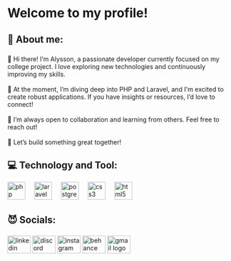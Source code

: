 <h1 align="left">Welcome to my profile!</h1>

###

<h2 align="left">🐺 About me:</h2>

###

<p align="left">👋 Hi there! I’m Alysson, a passionate developer currently focused on my college project. I love exploring new technologies and continuously improving my skills.<br><br>🔭 At the moment, I’m diving deep into PHP and Laravel, and I'm excited to create robust applications. If you have insights or resources, I’d love to connect!<br><br>🤝 I’m always open to collaboration and learning from others. Feel free to reach out!<br><br>🌱 Let’s build something great together!</p>

###

<h2 align="left">💻 Technology and Tool:</h2>

<div align="left">
  <img src="https://cdn.jsdelivr.net/gh/devicons/devicon/icons/php/php-original.svg" height="40" alt="php logo"  />
  <img width="12" />
  <img src="https://cdn.jsdelivr.net/gh/devicons/devicon/icons/laravel/laravel-original.svg" height="40" alt="laravel logo"  />
  <img width="12" />
  <img src="https://cdn.jsdelivr.net/gh/devicons/devicon/icons/postgresql/postgresql-original.svg" height="40" alt="postgresql logo"  />
  <img width="12" />
  <img src="https://cdn.jsdelivr.net/gh/devicons/devicon/icons/css3/css3-original.svg" height="40" alt="css3 logo"  />
  <img width="12" />
  <img src="https://cdn.jsdelivr.net/gh/devicons/devicon/icons/html5/html5-original.svg" height="40" alt="html5 logo"  />
</div>

###

<h2 align="left">😈 Socials:</h2>

###

<div align="left">
  <img src="https://raw.githubusercontent.com/alyssoncunhag/profile-readme-generator/master/src/assets/icons/social/linkedin/default.svg" width="52" height="40" alt="linkedin logo"  />
  <img src="https://raw.githubusercontent.com/alyssoncunhag/profile-readme-generator/master/src/assets/icons/social/discord/default.svg" width="52" height="40" alt="discord logo"  />
  <img src="https://raw.githubusercontent.com/alyssoncunhag/profile-readme-generator/master/src/assets/icons/social/instagram/default.svg" width="52" height="40" alt="instagram logo"  />
  <img src="https://raw.githubusercontent.com/alyssoncunhag/profile-readme-generator/master/src/assets/icons/social/behance/default.svg" width="52" height="40" alt="behance logo"  />
  <img src="https://raw.githubusercontent.com/alyssoncunhag/profile-readme-generator/master/src/assets/icons/social/gmail/default.svg" width="52" height="40" alt="gmail logo"  />
</div>

###
